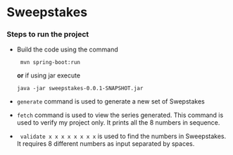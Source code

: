 # Sweepstakes

### Steps to run the project

- Build the code using the command

    ` mvn spring-boot:run`

    **or** if using jar execute 

    ` java -jar sweepstakes-0.0.1-SNAPSHOT.jar `
    
- ` generate ` command is used to generate a new set of Swepstakes

- ` fetch ` command is used to view the series generated. This command is used to verify my project only. It prints all the 8 numbers in sequence.

- ` validate x x x x x x x x` is used to find the numbers in Sweepstakes. It requires 8  different numbers as input separated by spaces.
